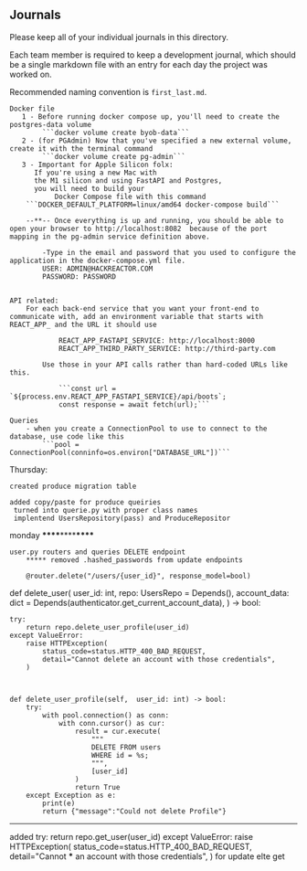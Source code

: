 ## Journals

Please keep all of your individual journals in this directory.

Each team member is required to keep a development journal, which should be a single markdown file with an entry for each day the project was worked on.

Recommended naming convention is `first_last.md`.

    Docker file
       1 - Before running docker compose up, you'll need to create the postgres-data volume
            ```docker volume create byob-data```
       2 - (for PGAdmin) Now that you've specified a new external volume, create it with the terminal command
            ```docker volume create pg-admin```
       3 - Important for Apple Silicon folx:
          If you're using a new Mac with
          the M1 silicon and using FastAPI and Postgres,
          you will need to build your
               Docker Compose file with this command
        ```DOCKER_DEFAULT_PLATFORM=linux/amd64 docker-compose build```

        --**-- Once everything is up and running, you should be able to open your browser to http://localhost:8082  because of the port mapping in the pg-admin service definition above.

            -Type in the email and password that you used to configure the application in the docker-compose.yml file.
            USER: ADMIN@HACKREACTOR.COM
            PASSWORD: PASSWORD


    API related:
        For each back-end service that you want your front-end to communicate with, add an environment variable that starts with REACT_APP_ and the URL it should use

                REACT_APP_FASTAPI_SERVICE: http://localhost:8000
                REACT_APP_THIRD_PARTY_SERVICE: http://third-party.com

            Use those in your API calls rather than hard-coded URLs like this.

                ```const url = `${process.env.REACT_APP_FASTAPI_SERVICE}/api/boots`;
                const response = await fetch(url);```

    Queries
        - when you create a ConnectionPool to use to connect to the database, use code like this
            ```pool = ConnectionPool(conninfo=os.environ["DATABASE_URL"])```

Thursday:

    created produce migration table

    added copy/paste for produce queiries
     turned into querie.py with proper class names
     implentend UsersRepository(pass) and ProduceRepositor

monday **\*\*\*\***\*\*\*\***\*\*\*\***

    user.py routers and queries DELETE endpoint
        ***** removed .hashed_passwords from update endpoints

        @router.delete("/users/{user_id}", response_model=bool)

def delete_user(
user_id: int,
repo: UsersRepo = Depends(),
account_data: dict = Depends(authenticator.get_current_account_data),
) -> bool:

    try:
        return repo.delete_user_profile(user_id)
    except ValueError:
        raise HTTPException(
            status_code=status.HTTP_400_BAD_REQUEST,
            detail="Cannot delete an account with those credentials",
        )



    def delete_user_profile(self,  user_id: int) -> bool:
        try:
            with pool.connection() as conn:
                with conn.cursor() as cur:
                    result = cur.execute(
                        """
                        DELETE FROM users
                        WHERE id = %s;
                        """,
                        [user_id]
                    )
                    return True
        except Exception as e:
            print(e)
            return {"message":"Could not delete Profile"}

---

added
try:
return repo.get_user(user_id)
except ValueError:
raise HTTPException(
status_code=status.HTTP_400_BAD_REQUEST,
detail="Cannot **\*** an account with those credentials",
)
for update elte get
